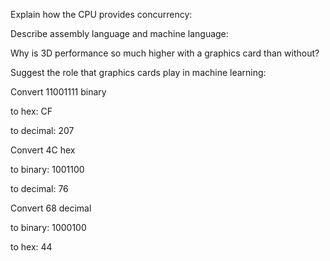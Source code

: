 Explain how the CPU provides concurrency:

Describe assembly language and machine language:

Why is 3D performance so much higher with a graphics card than without?

Suggest the role that graphics cards play in machine learning:

Convert 11001111 binary

to hex: CF

to decimal: 207

Convert 4C hex

to binary: 1001100

to decimal: 76
 
Convert 68 decimal

to binary: 1000100

to hex: 44